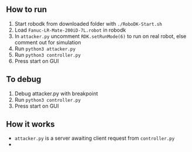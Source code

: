 ## How to run
1. Start robodk from downloaded folder with `./RoboDK-Start.sh`
2. Load `Fanuc-LR-Mate-200iD-7L.robot` in robodk
3. In `attacker.py` uncomment `RDK.setRunMode(6)` to run on real robot, else comment out for simulation
4. Run `python3 attacker.py`
5. Run `python3 controller.py`
6. Press start on GUI

## To debug
1. Debug attacker.py with breakpoint
2. Run `python3 controller.py`
3. Press start on GUI

## How it works
- `attacker.py` is a server awaiting client request from `controller.py`
- 